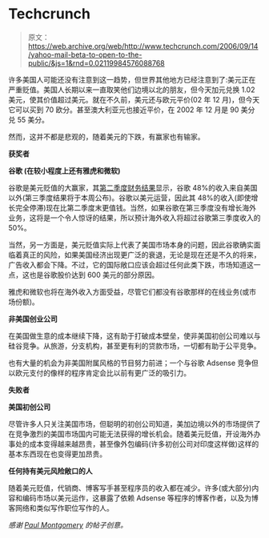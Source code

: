 # Techcrunch

> 原文：<https://web.archive.org/web/http://www.techcrunch.com/2006/09/14/yahoo-mail-beta-to-open-to-the-public/&js=1&rnd=0.02119984576088768>

许多美国人可能还没有注意到这一趋势，但世界其他地方已经注意到了:美元正在严重贬值。美国人长期以来一直取笑他们边境以北的朋友，但今天加元兑换 1.02 美元，使其价值超过美元。就在不久前，美元还与欧元平价(02 年 12 月)，但今天它可以买到 70 欧分。甚至澳大利亚元也接近平价，在 2002 年 12 月是 90 美分兑 55 美分。

然而，这并不都是悲观的，随着美元的下跌，有赢家也有输家。

**获奖者**

**谷歌
(在较小程度上还有雅虎和微软)**

谷歌是美元贬值的大赢家，其[第二季度财务结果](https://web.archive.org/web/20071015155557/http://investor.google.com/releases/2007Q2.html)显示，谷歌 48%的收入来自美国以外(第三季度结果将于本周公布)。谷歌以美元运营，因此其 48%的收入(即使增长完全停滞)现在比第二季度末更值钱。当然，如果谷歌在第三季度没有增长海外业务，这将是一个令人惊讶的结果，所以预计海外收入将超过谷歌第三季度收入的 50%。

当然，另一方面是，美元贬值实际上代表了美国市场本身的问题，因此谷歌确实面临着真正的风险，如果美国经济出现更广泛的衰退，无论是现在还是不久的将来，广告收入都会下降。不过，它的国际敞口应该会超过任何此类下跌，市场知道这一点，这也是谷歌股价达到 600 美元的部分原因。

雅虎和微软也将在海外收入方面受益，尽管它们都没有谷歌那样的在线业务(或市场份额)。

**非美国创业公司**

在美国做生意的成本继续下降，这有助于打破成本壁垒，使非美国初创公司难以与硅谷竞争。从旅游，分支机构，甚至更有利的贷款市场，一切都有助于公平竞争。

也有大量的机会为非美国附属风格的节目努力前进；一个与谷歌 Adsense 竞争但以欧元支付的像样的程序肯定会比以前有更广泛的吸引力。

**失败者**

**美国初创公司**

尽管许多人只关注美国市场，但聪明的初创公司知道，美加边境以外的市场提供了在竞争激烈的美国市场国内可能无法获得的增长机会。随着美元贬值，开设海外办事处的成本变得越来越昂贵，甚至像外包编码(许多初创公司对印度这样做)这样的基本东西现在也变得更加昂贵。

**任何持有美元风险敞口的人**

随着美元贬值，代销商、博客写手甚至程序员的收入都在减少。许多(或大部分)内容和编码市场以美元运作，这暴露了依赖 Adsense 等程序的博客作者，以及为博客网络和类似写作职位写作的人。

*感谢 [Paul Montgomery](https://web.archive.org/web/20071015155557/http://www.tinfinger.com/) 的帖子创意。*